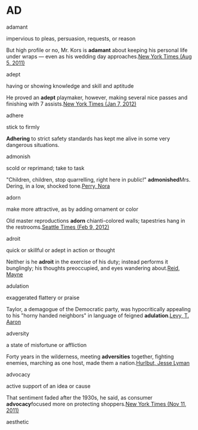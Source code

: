 # AD

  
adamant

impervious to pleas, persuasion, requests, or reason

But high profile or no, Mr. Kors is **adamant** about keeping his personal life under wraps — even as his wedding day approaches.[New York Times \(Aug 5, 2011\)](https://corpus.vocabulary.com/go/627896)

adept

having or showing knowledge and skill and aptitude

He proved an **adept** playmaker, however, making several nice passes and finishing with 7 assists.[New York Times \(Jan 7, 2012\)](https://corpus.vocabulary.com/go/824642)

adhere

stick to firmly

**Adhering** to strict safety standards has kept me alive in some very dangerous situations.

admonish

scold or reprimand; take to task

"Children, children, stop quarrelling, right here in public!" **admonished**Mrs. Dering, in a low, shocked tone.[Perry, Nora](https://corpus.vocabulary.com/go/521126)

adorn

make more attractive, as by adding ornament or color

Old master reproductions **adorn** chianti-colored walls; tapestries hang in the restrooms.[Seattle Times \(Feb 9, 2012\)](https://corpus.vocabulary.com/go/866008)

adroit

quick or skillful or adept in action or thought

Neither is he **adroit** in the exercise of his duty; instead performs it bunglingly; his thoughts preoccupied, and eyes wandering about.[Reid, Mayne](https://corpus.vocabulary.com/go/477199)

adulation

exaggerated flattery or praise

Taylor, a demagogue of the Democratic party, was hypocritically appealing to his "horny handed neighbors" in language of feigned **adulation**.[Levy, T. Aaron](https://corpus.vocabulary.com/go/714599)

adversity

a state of misfortune or affliction

Forty years in the wilderness, meeting **adversities** together, fighting enemies, marching as one host, made them a nation.[Hurlbut, Jesse Lyman](https://corpus.vocabulary.com/go/888251)

advocacy

active support of an idea or cause

That sentiment faded after the 1930s, he said, as consumer **advocacy**focused more on protecting shoppers.[New York Times \(Nov 11, 2011\)](https://corpus.vocabulary.com/go/755949)

aesthetic


